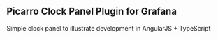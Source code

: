 ## Picarro Clock Panel Plugin for Grafana

Simple clock panel to illustrate development in AngularJS + TypeScript
